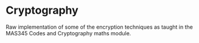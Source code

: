 # Cryptography
Raw implementation of some of the encryption techniques as taught in the MAS345 Codes and Cryptography maths module.
